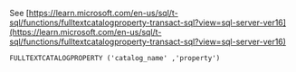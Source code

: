 See [https://learn.microsoft.com/en-us/sql/t-sql/functions/fulltextcatalogproperty-transact-sql?view=sql-server-ver16](https://learn.microsoft.com/en-us/sql/t-sql/functions/fulltextcatalogproperty-transact-sql?view=sql-server-ver16)
```
FULLTEXTCATALOGPROPERTY ('catalog_name' ,'property')
```
